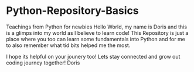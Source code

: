 # Python-Repository-Basics
Teachings from Python for newbies
Hello World, my name is Doris and this is a glimps into my world as I believe to learn code!
This Repository is just a place where you too can learn some fundamentals into Python and for me 
to also remember what tid bits helped me the most. 

I hope its helpful on your jounery too! Lets stay connected and grow out coding journey together!
Doris
